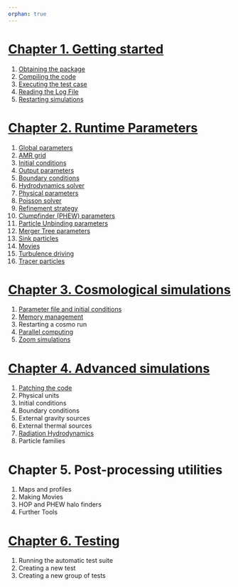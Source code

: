 ```yaml
---
orphan: true
---
```


# [Chapter 1. Getting started](./Start.md)
1. [Obtaining the package](./Start.md#1)
2. [Compiling the code](./Start2.md)
3. [Executing the test case](./Start3.md)
4. [Reading the Log File](./Start4.md)
5. [Restarting simulations](./Restart.md)
# [Chapter 2. Runtime Parameters](./Runtime_Parameters)
1. [Global parameters](./Global)
2. [AMR grid](./Amr)
3. [Initial conditions](./Init)
4. [Output parameters](./Output)
5. [Boundary conditions](./Boundary_conditions.md)
6. [Hydrodynamics solver](./Hydro_Parameters.md)
7. [Physical parameters](./Physics)
8. [Poisson solver](./Poisson)
9. [Refinement strategy](./Refine)
10. [Clumpfinder (PHEW) parameters](./PHEW)
11. [Particle Unbinding parameters](./unbinding)
12. [Merger Tree parameters](./mergertree)
13. [Sink particles](./Sinks)
14. [Movies](./Movies)
15. [Turbulence driving](./TurbulenceDriving)
16. [Tracer particles](./Tracers)
# [Chapter 3. Cosmological simulations](./Cosmological_Simulations)
1. [Parameter file and initial conditions](./Initial)
2. [Memory management](./Memory)
3. Restarting a cosmo run
4. [Parallel computing](./Parallel)
5. [Zoom simulations](<./Zoom_Simulations.md>)
# [Chapter 4. Advanced simulations](./Advanced_Simulations)
1. [Patching the code](./Patching)
2. Physical units
3. Initial conditions
4. Boundary conditions
5. External gravity sources
6. External thermal sources
7. [Radiation Hydrodynamics](./RHD)
8. Particle families
# Chapter 5. Post-processing utilities
1. Maps and profiles
2. Making Movies
3. HOP and PHEW halo finders
4. Further Tools
# [Chapter 6. Testing](./Testing)
1. Running the automatic test suite
2. Creating a new test
3. Creating a new group of tests
